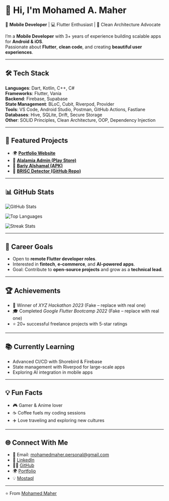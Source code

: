 # 👋 Hi, I'm Mohamed A. Maher  

🚀 **Mobile Developer** | 💻 Flutter Enthusiast | 🎨 Clean Architecture Advocate  

I’m a **Mobile Developer** with 3+ years of experience building scalable apps for **Android & iOS**.  
Passionate about **Flutter**, **clean code**, and creating **beautiful user experiences**.  

---

## 🛠 Tech Stack  

**Languages**: Dart, Kotlin, C++, C#  
**Frameworks**: Flutter, Vania  
**Backend**: Firebase, Supabase  
**State Management**: BLoC, Cubit, Riverpod, Provider  
**Tools**: VS Code, Android Studio, Postman, GitHub Actions, Fastlane  
**Databases**: Hive, SQLite, Drift, Secure Storage  
**Other**: SOLID Principles, Clean Architecture, OOP, Dependency Injection  

---

## 🚀 Featured Projects  

- 🌍 [**Portfolio Website**](https://mohamedmaher-dev.github.io/portfolio/)  
- 📱 [**Alalamia Admin (Play Store)**](https://play.google.com/store/apps/details?id=com.alalamia.admin)  
- 🛒 [**Bariy Alshamal (APK)**](https://apkpure.net/ar/%D8%A8%D8%B1%D9%8A-%D8%A7%D9%84%D8%B4%D9%85%D8%A7%D9%84/com.bariyalshamal.maher)  
- 🔎 [**BRISC Detector (GitHub Repo)**](https://github.com/mohamedmaher-dev/brisc_detector)  

---

## 📊 GitHub Stats  

![GitHub Stats](https://github-readme-stats.vercel.app/api?username=mohamedmaher-dev&show_icons=true&theme=tokyonight)  

![Top Languages](https://github-readme-stats.vercel.app/api/top-langs/?username=mohamedmaher-dev&layout=compact&theme=tokyonight)  

![Streak Stats](https://github-readme-streak-stats.herokuapp.com/?user=mohamedmaher-dev&theme=tokyonight)  

---

## 🎯 Career Goals  

- Open to **remote Flutter developer roles**.  
- Interested in **fintech**, **e-commerce**, and **AI-powered apps**.  
- Goal: Contribute to **open-source projects** and grow as a **technical lead**.  

---

## 🏆 Achievements  

- 🥇 Winner of *XYZ Hackathon 2023* (Fake – replace with real one)  
- 🎓 Completed *Google Flutter Bootcamp 2022* (Fake – replace with real one)  
- ⭐ 20+ successful freelance projects with 5-star ratings  

---

## 📚 Currently Learning  

- Advanced CI/CD with Shorebird & Firebase  
- State management with Riverpod for large-scale apps  
- Exploring AI integration in mobile apps  

---

## 💡 Fun Facts  

- 🎮 Gamer & Anime lover  
- ☕ Coffee fuels my coding sessions  
- ✈️ Love traveling and exploring new cultures  

---

## 🌐 Connect With Me  

- 📩 Email: [mohamedmaher.personal@gmail.com](mailto:mohamedmaher.personal@gmail.com)  
- 💼 [LinkedIn](https://www.linkedin.com/in/mohamed-maher-579a08276/)  
- 🧑‍💻 [GitHub](https://github.com/mohamedmaher-dev)  
- 🌍 [Portfolio](https://mohamedmaher-dev.github.io/portfolio/)  
- 💡 [Mostaql](https://mostaql.com/u/mmaher_gd)  

---

⭐️ From [Mohamed Maher](https://github.com/mohamedmaher-dev)  
